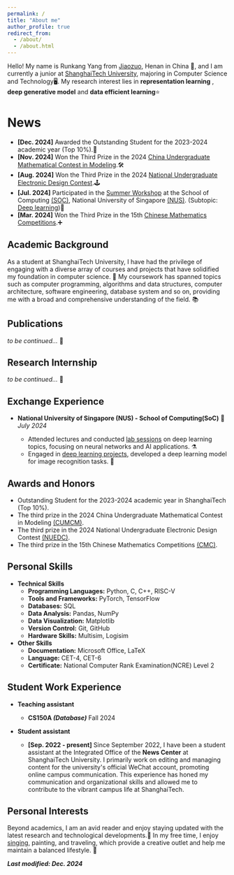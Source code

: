 ```yaml
---
permalink: /
title: "About me"
author_profile: true
redirect_from: 
  - /about/
  - /about.html
---
```

Hello! My name is Runkang Yang from [Jiaozuo](https://zh-two.iwiki.icu/w/index.php?title=Special:Search&search=%E7%84%A6%E4%BD%9C%E5%B8%82), Henan in China 🐾, and I am currently a junior at [ShanghaiTech University](https://www.shanghaitech.edu.cn/), majoring in Computer Science and Technology🖥️.
My research interest lies in **representation learning** , **deep generative model** and **data efficient learning**⭐

News
====
* **[Dec. 2024]** Awarded the Outstanding Student for the 2023-2024 academic year (Top 10%).🦾
* **[Nov. 2024]** Won the Third Prize in the 2024 [China Undergraduate Mathematical Contest in Modeling](https://www.mcm.edu.cn/).🛠️
* **[Aug. 2024]** Won the Third Prize in the 2024 [National Undergraduate Electronic Design Contest](https://nuedc-sh.sjtu.edu.cn/).🕹️
* **[Jul. 2024]** Participated in the [Summer Workshop](https://sws.comp.nus.edu.sg/) at the School of Computing [(SOC)](https://www.comp.nus.edu.sg/), National University of Singapore [(NUS)](https://nus.edu.sg/). (Subtopic: [Deep learning](https://sws.comp.nus.edu.sg/Deep-Learning.html))🤖
* **[Mar. 2024]** Won the Third Prize in the 15th [Chinese Mathematics Competitions](https://www.cms.org.cn/Home/comp/comp/cid/16.html).➕

## Academic Background

As a student at ShanghaiTech University, I have had the privilege of engaging with a diverse array of courses and projects that have solidified my foundation in computer science. 🐳
My coursework has spanned topics such as computer programming, algorithms and data structures, computer architecture, software engineering, database system and so on, providing me with a broad and comprehensive understanding of the field. 📚

Publications
---------------
*to be continued...* 👀

Research Internship
---------------
*to be continued...* 👾

Exchange Experience
---------------
+  **National University of Singapore (NUS) - School of Computing(SoC)** 👣  
*July 2024*

    - Attended lectures and conducted [lab sessions](https://github.com/Rankyer/NUS-SOC-SummerWorkshop-DeepLearning-Labs) on deep learning topics, focusing on neural networks and AI applications. ⚗️
    - Engaged in [deep learning projects](https://github.com/Rankyer/NUS-SOC-SummerWorkshop-Project), developed a deep learning model for image recognition tasks. 🔎

Awards and Honors
---------------
* Outstanding Student for the 2023-2024 academic year in ShanghaiTech (Top 10%).
* The third prize in the 2024 China Undergraduate Mathematical Contest in Modeling [(CUMCM)](https://www.mcm.edu.cn/).
* The third prize in the 2024 National Undergraduate Electronic Design Contest [(NUEDC)](https://nuedc-sh.sjtu.edu.cn/).
* The third prize in the 15th Chinese Mathematics Competitions [(CMC)](https://www.cms.org.cn/Home/comp/comp/cid/16.html).

Personal Skills
---------------

* **Technical Skills**
  * **Programming Languages:** Python, C, C++, RISC-V
  * **Tools and Frameworks:** PyTorch, TensorFlow
  * **Databases:** SQL
  * **Data Analysis:** Pandas, NumPy
  * **Data Visualization:** Matplotlib
  * **Version Control:** Git, GitHub
  * **Hardware Skills:** Multisim, Logisim
* **Other Skills**
  * **Documentation:** Microsoft Office, LaTeX
  * **Language:** CET-4, CET-6
  * **Certificate:** National Computer Rank Examination(NCRE) Level 2

Student Work Experience
-----------------------
* **Teaching assistant**
  * **CS150A *(Database)*** Fall 2024

* **Student assistant**
  * **[Sep. 2022 - present]** Since September 2022, I have been a student assistant at the Integrated Office of the **News Center** at ShanghaiTech University. I primarily work on editing and managing content for the university's official WeChat account, promoting online campus communication. This experience has honed my communication and organizational skills and allowed me to contribute to the vibrant campus life at ShanghaiTech.
<!-- * **Volunteer experience**
  * **[Sep. 2023]** Volunteer at the ASSIST 2023 (The 2023 Annual ShanghaiTech Symposium on Information Science and Technology).
  * **[Aug. 2022]** Volunteer at the 9th iGEM Conference of China iGEMer Community. -->

Personal Interests
------------------

Beyond academics, I am an avid reader and enjoy staying updated with the latest research and technological developments.🐬 In my free time, I enjoy [singing](https://y.qq.com/n/ryqq/playlist/1352076314), painting, and traveling, which provide a creative outlet and help me maintain a balanced lifestyle. 🥸


***Last modified: Dec. 2024***
 <!-- I have a keen interest in open-source projects and believe in the power of collaborative innovation to drive progress.  -->